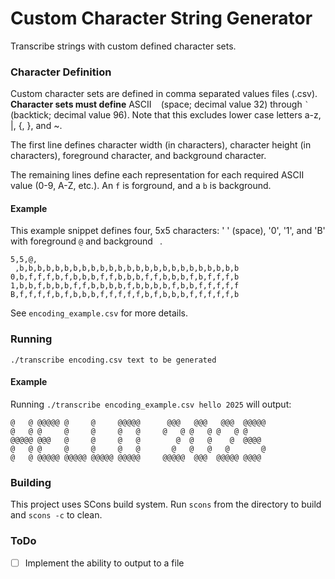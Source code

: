 # Custom Character String Generator
Transcribe strings with custom defined character sets.

### Character Definition
Custom character sets are defined in comma separated values files (.csv).
**Character sets must define** ASCII ` ` (space; decimal value 32) through ``` ` ``` (backtick; decimal value 96).
Note that this excludes lower case letters a-z, |, {, }, and ~.

The first line defines character width (in characters), character height (in characters), foreground character, and background character.

The remaining lines define each representation for each required ASCII value (0-9, A-Z, etc.). An `f` is forground, and a `b` is background.

#### Example
This example snippet defines four, 5x5 characters: ' ' (space), '0', '1', and 'B' with foreground `@` and background ` `.

    5,5,@, 
     ,b,b,b,b,b,b,b,b,b,b,b,b,b,b,b,b,b,b,b,b,b,b,b,b,b
    0,b,f,f,f,b,f,b,b,b,f,f,b,b,b,f,f,b,b,b,f,b,f,f,f,b
    1,b,b,f,b,b,b,f,f,b,b,b,b,f,b,b,b,b,f,b,b,f,f,f,f,f
    B,f,f,f,f,b,f,b,b,b,f,f,f,f,f,b,f,b,b,b,f,f,f,f,f,b

See `encoding_example.csv` for more details.

### Running
`./transcribe encoding.csv text to be generated`

#### Example
Running `./transcribe encoding_example.csv hello 2025` will output:

    @   @ @@@@@ @     @     @@@@@      @@@   @@@   @@@  @@@@@
    @   @ @     @     @     @   @     @   @ @   @ @   @ @    
    @@@@@ @@@   @     @     @   @        @  @   @    @  @@@@ 
    @   @ @     @     @     @   @       @   @   @   @       @
    @   @ @@@@@ @@@@@ @@@@@ @@@@@     @@@@@  @@@  @@@@@ @@@@ 

### Building
This project uses SCons build system. Run `scons` from the directory to build and `scons -c` to clean.


### ToDo
- [ ] Implement the ability to output to a file
